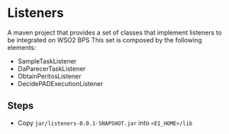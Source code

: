 # Listeners

A maven project that provides a set of classes that implement listeners to be integrated on WSO2 BPS
This set is composed by the following elements:

- SampleTaskListener
- DaParecerTaskListener
- ObtainPeritosListener
- DecidePADExecutionListener


## Steps

- Copy `jar/listeners-0.0.1-SNAPSHOT.jar` into `<EI_HOME>/lib`
